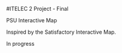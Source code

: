 #ITELEC 2 Project - Final

PSU Interactive Map

Inspired by the Satisfactory Interactive Map.

In progress

